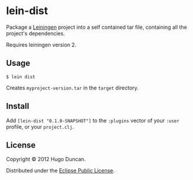 # lein-dist

Package a [Leiningen](https://github.com/technomancy/leiningen) project into a
self contained tar file, containing all the project's dependencies.

Requires leiningen version 2.

## Usage

    $ lein dist

Creates `myproject-version.tar` in the `target` directory.

## Install

Add `[lein-dist "0.1.0-SNAPSHOT"]` to the `:plugins` vector of your `:user`
profile, or your `project.clj`.

## License

Copyright © 2012 Hugo Duncan.

Distributed under the
[Eclipse Public License](http://www.eclipse.org/legal/epl-v10.html).
